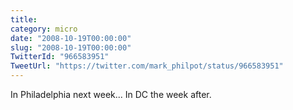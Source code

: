 ```yaml
---
title: 
category: micro
date: "2008-10-19T00:00:00"
slug: "2008-10-19T00:00:00"
TwitterId: "966583951"
TweetUrl: "https://twitter.com/mark_philpot/status/966583951"
---
```


In Philadelphia next week... In DC the week after.
